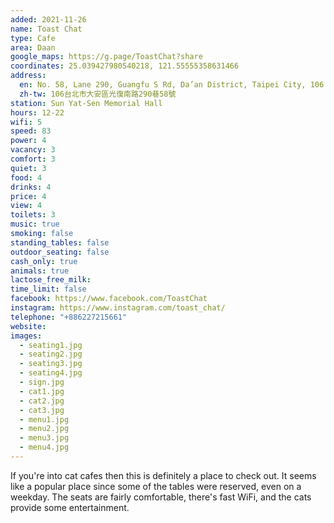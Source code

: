 ```yaml
---
added: 2021-11-26
name: Toast Chat
type: Cafe
area: Daan
google_maps: https://g.page/ToastChat?share
coordinates: 25.039427980540218, 121.55555358631466
address:
  en: No. 58, Lane 290, Guangfu S Rd, Da’an District, Taipei City, 106
  zh-tw: 106台北市大安區光復南路290巷58號
station: Sun Yat-Sen Memorial Hall
hours: 12-22
wifi: 5
speed: 83
power: 4
vacancy: 3
comfort: 3
quiet: 3
food: 4
drinks: 4
price: 4
view: 4
toilets: 3
music: true
smoking: false
standing_tables: false
outdoor_seating: false
cash_only: true
animals: true
lactose_free_milk: 
time_limit: false
facebook: https://www.facebook.com/ToastChat
instagram: https://www.instagram.com/toast_chat/
telephone: "+886227215661"
website: 
images:
  - seating1.jpg
  - seating2.jpg
  - seating3.jpg
  - seating4.jpg
  - sign.jpg
  - cat1.jpg
  - cat2.jpg
  - cat3.jpg
  - menu1.jpg
  - menu2.jpg
  - menu3.jpg
  - menu4.jpg
---
```


If you're into cat cafes then this is definitely a place to check out. It seems like a popular place since some of the tables were reserved, even on a weekday. The seats are fairly comfortable, there's fast WiFi, and the cats provide some entertainment.

